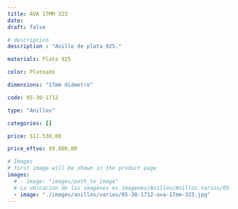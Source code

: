 ```yaml
---
title: AVA 17MM 323
date: 
draft: false

# descripcion
description : "Anillo de plata 925."

materials: Plata 925

color: Plateado

dimensions: "17mm diámetro"

code: 05-30-1712

type: "Anillos"

categories: []

price: $11.530,00

price_eftvo: $9.800,00

# Images
# first image will be shown in the product page
images:
  # - image: "images/path_to_image"
  # La ubicacion de las imagenes es imagenes/Anillos/Anillos.Varios/05-30-1712-ava-17mm-323
  - image: "./images/anillos/varios/05-30-1712-ava-17mm-323.jpg"
---
```

